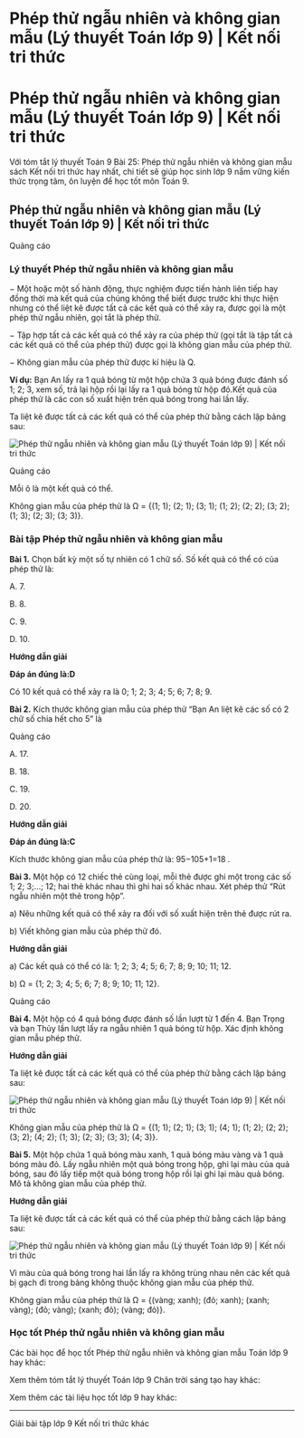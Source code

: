 # Phép thử ngẫu nhiên và không gian mẫu (Lý thuyết Toán lớp 9) | Kết nối tri thức

# Phép thử ngẫu nhiên và không gian mẫu (Lý thuyết Toán lớp 9) | Kết nối tri thức

Với tóm tắt lý thuyết Toán 9 Bài 25: Phép thử ngẫu nhiên và không gian mẫu sách Kết nối tri thức hay nhất, chi tiết sẽ giúp học sinh lớp 9 nắm vững kiến thức trọng tâm, ôn luyện để học tốt môn Toán 9.

## Phép thử ngẫu nhiên và không gian mẫu (Lý thuyết Toán lớp 9) | Kết nối tri thức

Quảng cáo

### **Lý thuyết Phép thử ngẫu nhiên và không gian mẫu**

− Một hoặc một số hành động, thực nghiệm được tiến hành liên tiếp hay đồng thời mà kết quả của chúng không thể biết được trước khi thực hiện nhưng có thể liệt kê được tất cả các kết quả có thể xảy ra, được gọi là một phép thử ngẫu nhiên, gọi tắt là phép thử.

− Tập hợp tất cả các kết quả có thể xảy ra của phép thử (gọi tắt là tập tất cả các kết quả có thể của phép thử) được gọi là không gian mẫu của phép thử. 

− Không gian mẫu của phép thử được kí hiệu là Q.

**Ví dụ:** Bạn An lấy ra 1 quả bóng từ một hộp chứa 3 quả bóng được đánh số 1; 2; 3, xem số, trả lại hộp rồi lại lấy ra 1 quả bóng từ hộp đó.Kết quả của phép thử là các con số xuất hiện trên quả bóng trong hai lần lấy. 

Ta liệt kê được tất cả các kết quả có thể của phép thử bằng cách lập bảng sau:

![Phép thử ngẫu nhiên và không gian mẫu \(Lý thuyết Toán lớp 9\) | Kết nối tri thức](https://vietjack.com/toan-9-kn/images/ly-thuyet-bai-25-phep-thu-ngau-nhien-va-khong-gian-mau-232954.PNG)

Quảng cáo

Mỗi ô là một kết quả có thể.

Không gian mẫu của phép thử là Ω = {(1; 1); (2; 1); (3; 1); (1; 2); (2; 2); (3; 2); (1; 3); (2; 3); (3; 3)}.

### **Bài tập Phép thử ngẫu nhiên và không gian mẫu**

**Bài 1.** Chọn bất kỳ một số tự nhiên có 1 chữ số. Số kết quả có thể có của phép thử là:

A. 7.

B. 8.

C. 9.

D. 10.

**Hướng dẫn giải**

**Đáp án đúng là:D**

Có 10 kết quả có thể xảy ra là 0; 1; 2; 3; 4; 5; 6; 7; 8; 9.

**Bài 2.** Kích thước không gian mẫu của phép thử “Bạn An liệt kê các số có 2 chữ số chia hết cho 5” là

Quảng cáo

A. 17.

B. 18.

C. 19.

D. 20.

**Hướng dẫn giải**

**Đáp án đúng là:C**

Kích thước không gian mẫu của phép thử là: 95−105+1=18 .

**Bài 3.** Một hộp có 12 chiếc thẻ cùng loại, mỗi thẻ được ghi một trong các số 1; 2; 3;...; 12; hai thẻ khác nhau thì ghi hai số khác nhau. Xét phép thử “Rút ngẫu nhiên một thẻ trong hộp”. 

a) Nêu những kết quả có thể xảy ra đối với số xuất hiện trên thẻ được rút ra. 

b) Viết không gian mẫu của phép thử đó.

**Hướng dẫn giải**

a) Các kết quả có thể có là: 1; 2; 3; 4; 5; 6; 7; 8; 9; 10; 11; 12. 

b) Ω = {1; 2; 3; 4; 5; 6; 7; 8; 9; 10; 11; 12}.

Quảng cáo

**Bài 4.** Một hộp có 4 quả bóng được đánh số lần lượt từ 1 đến 4. Bạn Trọng và bạn Thủy lần lượt lấy ra ngẫu nhiên 1 quả bóng từ hộp. Xác định không gian mẫu phép thử.

**Hướng dẫn giải**

Ta liệt kê được tất cả các kết quả có thể của phép thử bằng cách lập bảng sau:

![Phép thử ngẫu nhiên và không gian mẫu \(Lý thuyết Toán lớp 9\) | Kết nối tri thức](https://vietjack.com/toan-9-kn/images/ly-thuyet-bai-25-phep-thu-ngau-nhien-va-khong-gian-mau-232991.PNG)

Không gian mẫu của phép thử là Ω = {(1; 1); (2; 1); (3; 1); (4; 1); (1; 2); (2; 2); (3; 2); (4; 2); (1; 3); (2; 3); (3; 3); (4; 3)}.

**Bài 5.** Một hộp chứa 1 quả bóng màu xanh, 1 quả bóng màu vàng và 1 quả bóng màu đỏ. Lấy ngẫu nhiên một quả bóng trong hộp, ghi lại màu của quả bóng, sau đó lấy tiếp một quả bóng trong hộp rồi lại ghi lại màu quả bóng. Mô tả không gian mẫu của phép thử.

**Hướng dẫn giải**

Ta liệt kê được tất cả các kết quả có thể của phép thử bằng cách lập bảng sau:

![Phép thử ngẫu nhiên và không gian mẫu \(Lý thuyết Toán lớp 9\) | Kết nối tri thức](https://vietjack.com/toan-9-kn/images/ly-thuyet-bai-25-phep-thu-ngau-nhien-va-khong-gian-mau-232992.PNG)

Vì màu của quả bóng trong hai lần lấy ra không trùng nhau nên các kết quả bị gạch đi trong bảng không thuộc không gian mẫu của phép thử.

Không gian mẫu của phép thử là Ω = {(vàng; xanh); (đỏ; xanh); (xanh; vàng); (đỏ; vàng); (xanh; đỏ); (vàng; đỏ)}.

### **Học tốt Phép thử ngẫu nhiên và không gian mẫu**

Các bài học để học tốt Phép thử ngẫu nhiên và không gian mẫu Toán lớp 9 hay khác:

Xem thêm tóm tắt lý thuyết Toán lớp 9 Chân trời sáng tạo hay khác:

Xem thêm các tài liệu học tốt lớp 9 hay khác:

* * *

Giải bài tập lớp 9 Kết nối tri thức khác
